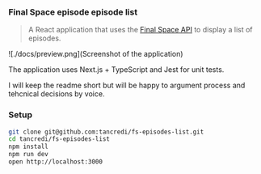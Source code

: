 ### Final Space episode episode list

> A React application that uses the [Final Space API](https://finalspaceapi.com/docs/) to display a list of episodes.

![./docs/preview.png](Screenshot of the application)

The application uses Next.js + TypeScript and Jest for unit tests.

I will keep the readme short but will be happy to argument process and tehcnical decisions by voice.

### Setup

```bash
git clone git@github.com:tancredi/fs-episodes-list.git
cd tancredi/fs-episodes-list
npm install
npm run dev
open http://localhost:3000
```
